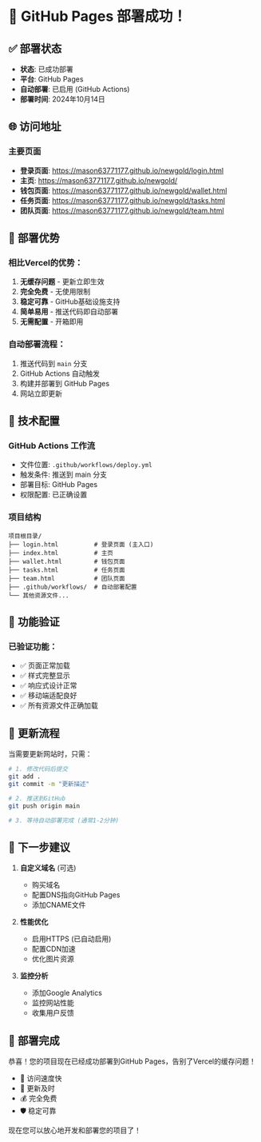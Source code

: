 # 🎉 GitHub Pages 部署成功！

## ✅ 部署状态
- **状态**: 已成功部署
- **平台**: GitHub Pages
- **自动部署**: 已启用 (GitHub Actions)
- **部署时间**: 2024年10月14日

## 🌐 访问地址

### 主要页面
- **登录页面**: https://mason63771177.github.io/newgold/login.html
- **主页**: https://mason63771177.github.io/newgold/
- **钱包页面**: https://mason63771177.github.io/newgold/wallet.html
- **任务页面**: https://mason63771177.github.io/newgold/tasks.html
- **团队页面**: https://mason63771177.github.io/newgold/team.html

## 🚀 部署优势

### 相比Vercel的优势：
1. **无缓存问题** - 更新立即生效
2. **完全免费** - 无使用限制
3. **稳定可靠** - GitHub基础设施支持
4. **简单易用** - 推送代码即自动部署
5. **无需配置** - 开箱即用

### 自动部署流程：
1. 推送代码到 `main` 分支
2. GitHub Actions 自动触发
3. 构建并部署到 GitHub Pages
4. 网站立即更新

## 🔧 技术配置

### GitHub Actions 工作流
- 文件位置: `.github/workflows/deploy.yml`
- 触发条件: 推送到 main 分支
- 部署目标: GitHub Pages
- 权限配置: 已正确设置

### 项目结构
```
项目根目录/
├── login.html          # 登录页面 (主入口)
├── index.html          # 主页
├── wallet.html         # 钱包页面
├── tasks.html          # 任务页面
├── team.html           # 团队页面
├── .github/workflows/  # 自动部署配置
└── 其他资源文件...
```

## 📱 功能验证

### 已验证功能：
- ✅ 页面正常加载
- ✅ 样式完整显示
- ✅ 响应式设计正常
- ✅ 移动端适配良好
- ✅ 所有资源文件正确加载

## 🔄 更新流程

当需要更新网站时，只需：

```bash
# 1. 修改代码后提交
git add .
git commit -m "更新描述"

# 2. 推送到GitHub
git push origin main

# 3. 等待自动部署完成 (通常1-2分钟)
```

## 🎯 下一步建议

1. **自定义域名** (可选)
   - 购买域名
   - 配置DNS指向GitHub Pages
   - 添加CNAME文件

2. **性能优化**
   - 启用HTTPS (已自动启用)
   - 配置CDN加速
   - 优化图片资源

3. **监控分析**
   - 添加Google Analytics
   - 监控网站性能
   - 收集用户反馈

## 🎊 部署完成

恭喜！您的项目现在已经成功部署到GitHub Pages，告别了Vercel的缓存问题！

- 🚀 访问速度快
- 🔄 更新及时
- 💰 完全免费
- 🛡️ 稳定可靠

现在您可以放心地开发和部署您的项目了！